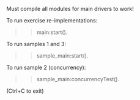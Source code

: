 Must compile all modules for main drivers to work!

To run exercise re-implementations:

  >> main:start().

To run samples 1 and 3:

  >> sample_main:start().

To run sample 2 (concurrency):

  >> sample_main:concurrencyTest().

(Ctrl+C to exit)